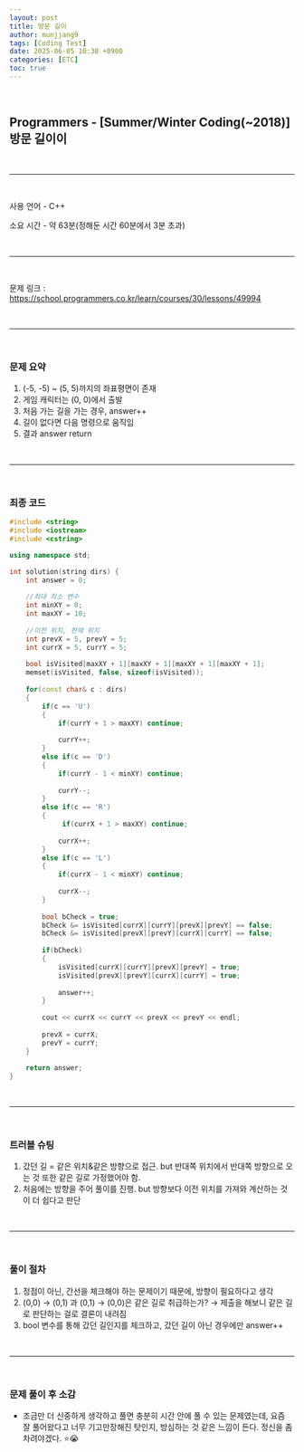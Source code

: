 ```yaml
---
layout: post
title: 방문 길이
author: munjjang9
tags: [Coding Test]
date: 2025-06-05 10:30 +0900
categories: [ETC]
toc: true
---
```


<br>

## Programmers - [Summer/Winter Coding(~2018)] 방문 길이이

<br>

---

<br>

사용 언어 - C++

소요 시간 - 약 63분(정해둔 시간 60분에서 3분 초과)

<br>

---

<br>

문제 링크 : https://school.programmers.co.kr/learn/courses/30/lessons/49994

<br>

---

<br>

### 문제 요약

1. (-5, -5) ~ (5, 5)까지의 좌표평면이 존재
2. 게임 캐릭터는 (0, 0)에서 출발
3. 처음 가는 길을 가는 경우, answer++
4. 길이 없다면 다음 명령으로 움직임
5. 결과 answer return

<br>

---

<br>

### 최종 코드

```cpp
#include <string>
#include <iostream>
#include <cstring>

using namespace std;

int solution(string dirs) {
    int answer = 0;
    
    //최대 최소 변수
    int minXY = 0;
    int maxXY = 10;
    
    //이전 위치, 현재 위치
    int prevX = 5, prevY = 5;
    int currX = 5, currY = 5;
    
    bool isVisited[maxXY + 1][maxXY + 1][maxXY + 1][maxXY + 1];
    memset(isVisited, false, sizeof(isVisited));
    
    for(const char& c : dirs)
    {
        if(c == 'U')
        {
            if(currY + 1 > maxXY) continue;
            
            currY++;
        }
        else if(c == 'D')
        {
            if(currY - 1 < minXY) continue;
            
            currY--;
        }
        else if(c == 'R')
        {
             if(currX + 1 > maxXY) continue;
            
            currX++;
        }
        else if(c == 'L')
        {
            if(currX - 1 < minXY) continue;
            
            currX--;
        }
        
        bool bCheck = true;
        bCheck &= isVisited[currX][currY][prevX][prevY] == false;
        bCheck &= isVisited[prevX][prevY][currX][currY] == false;
        
        if(bCheck)
        {
            isVisited[currX][currY][prevX][prevY] = true;
            isVisited[prevX][prevY][currX][currY] = true;
        
            answer++;
        }
        
        cout << currX << currY << prevX << prevY << endl;
        
        prevX = currX;
        prevY = currY;
    }
    
    return answer;
}
```

<br>

---

<br>

### 트러블 슈팅
1. 갔던 길 = 같은 위치&같은 방향으로 접근. but 반대쪽 위치에서 반대쪽 방향으로 오는 것 또한 같은 길로 가정했어야 함.
2. 처음에는 방향을 주어 풀이를 진행. but 방향보다 이전 위치를 가져와 계산하는 것이 더 쉽다고 판단

<br>

---

<br>

### 풀이 절차
1. 정점이 아닌, 간선을 체크해야 하는 문제이기 때문에, 방향이 필요하다고 생각
2. (0,0) → (0,1) 과 (0,1) → (0,0)은 같은 길로 취급하는가? → 제출을 해보니 같은 길로 판단하는 걸로 결론이 내려짐
3. bool 변수를 통해 갔던 길인지를 체크하고, 갔던 길이 아닌 경우에만 answer++

<br>

---

<br>

### 문제 풀이 후 소감
- 조금만 더 신중하게 생각하고 풀면 충분히 시간 안에 풀 수 있는 문제였는데, 요즘 잘 풀어왔다고 너무 기고만장해진 탓인지, 방심하는 것 같은 느낌이 든다. 정신을 좀 차려야겠다. ⭐😭